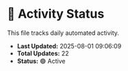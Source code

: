# 🤖 Activity Status

This file tracks daily automated activity.

- **Last Updated:** 2025-08-01 09:06:09
- **Total Updates:** 22
- **Status:** 🟢 Active
